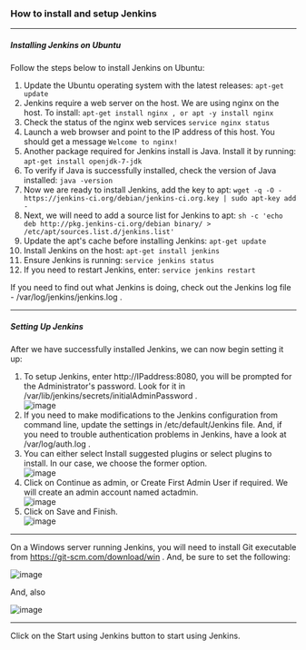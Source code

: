 ### How to install and setup Jenkins

---
##### Installing Jenkins on Ubuntu
  
Follow the steps below to install Jenkins on Ubuntu:
  
1. Update the Ubuntu operating system with the latest releases: `apt-get update`
2. Jenkins require a web server on the host. We are using nginx on the host. To install: `apt-get install nginx , or apt -y install nginx`
3. Check the status of the nginx web services `service nginx status`
4. Launch a web browser and point to the IP address of this host. You should get a message `Welcome to nginx!`
5. Another package required for Jenkins install is Java. Install it by running: `apt-get install openjdk-7-jdk`
6. To verify if Java is successfully installed, check the version of Java installed: `java -version`
7. Now we are ready to install Jenkins, add the key to apt: `wget -q -O - https://jenkins-ci.org/debian/jenkins-ci.org.key | sudo apt-key add -`
8. Next, we will need to add a source list for Jenkins to apt: `sh -c 'echo deb http://pkg.jenkins-ci.org/debian binary/ > /etc/apt/sources.list.d/jenkins.list'`
9. Update the apt's cache before installing Jenkins: `apt-get update`
10. Install Jenkins on the host: `apt-get install jenkins`
11. Ensure Jenkins is running: `service jenkins status`
12. If you need to restart Jenkins, enter: `service jenkins restart`
  
If you need to find out what Jenkins is doing, check out the Jenkins log file - /var/log/jenkins/jenkins.log .

---

##### Setting Up Jenkins

After we have successfully installed Jenkins, we can now begin setting it up:

1. To setup Jenkins, enter http://IPaddress:8080, you will be prompted for the Administrator's password. Look for it in /var/lib/jenkins/secrets/initialAdminPassword .   
![image](https://user-images.githubusercontent.com/17056169/70364449-c7ad8480-18e0-11ea-961c-066ea07a7748.png)
2. If you need to make modifications to the Jenkins configuration from command line, update the settings in /etc/default/Jenkins file. And, if you need to trouble authentication problems in Jenkins, have a look at /var/log/auth.log .   
3. You can either select Install suggested plugins or select plugins to install. In our case, we choose the former option.   
![image](https://user-images.githubusercontent.com/17056169/70364494-e90e7080-18e0-11ea-8b22-ca5ff192f9d8.png)
4. Click on Continue as admin, or Create First Admin User if required. We will create an admin account named actadmin.   
![image](https://user-images.githubusercontent.com/17056169/70364544-0cd1b680-18e1-11ea-8f25-2f8354799f28.png)
5. Click on Save and Finish.   
![image](https://user-images.githubusercontent.com/17056169/70364592-3a1e6480-18e1-11ea-83e2-b83edb4adc0c.png)

---

On a Windows server running Jenkins, you will need to install Git executable from  https://git-scm.com/download/win . And, be sure to set the following:  

![image](https://user-images.githubusercontent.com/17056169/70527324-c198fb80-1b9f-11ea-95ef-2aa005bb2c38.png)

And, also  

![image](https://user-images.githubusercontent.com/17056169/70527363-df666080-1b9f-11ea-815e-47769ff51a16.png)

---
  

Click on the Start using Jenkins button to start using Jenkins.
